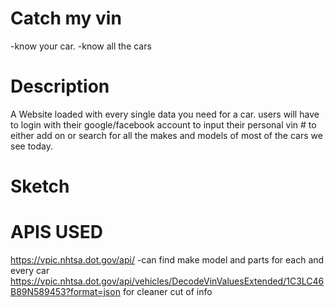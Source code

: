 # Catch my vin
-know your car.
-know all the cars

# Description
A Website loaded with every single data you need for a car. users will have to login with their google/facebook account to input their personal vin # to either add on or search for all the makes and models of most of the cars we see today.

# Sketch



# APIS USED
https://vpic.nhtsa.dot.gov/api/ -can find make model and parts for each and every car
https://vpic.nhtsa.dot.gov/api/vehicles/DecodeVinValuesExtended/1C3LC46B89N589453?format=json for cleaner cut of info
